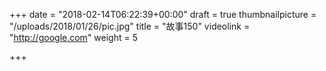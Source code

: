 +++
date = "2018-02-14T06:22:39+00:00"
draft = true
thumbnailpicture = "/uploads/2018/01/26/pic.jpg"
title = "故事150"
videolink = "http://google.com"
weight = 5

+++
